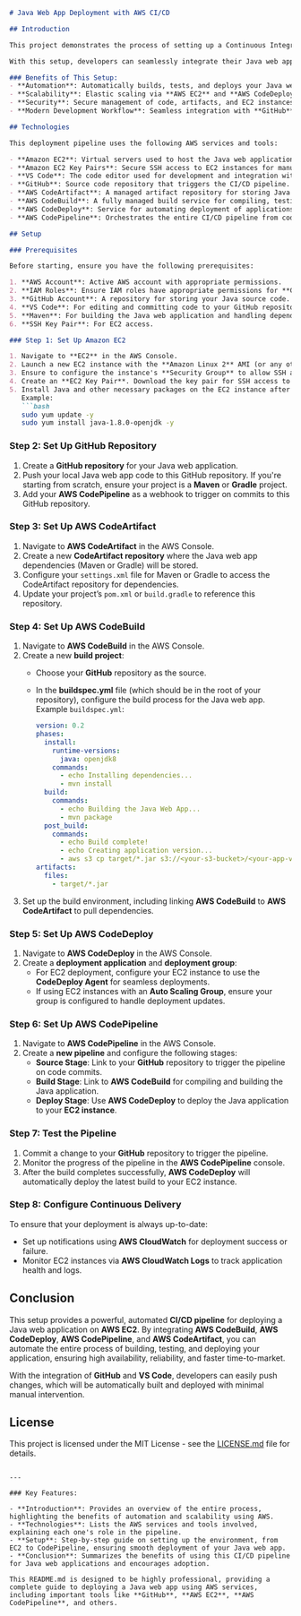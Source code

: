 
```markdown
# Java Web App Deployment with AWS CI/CD

## Introduction

This project demonstrates the process of setting up a Continuous Integration and Continuous Deployment (CI/CD) pipeline for a Java-based web application using **AWS** services. The objective is to automate the process of building, testing, and deploying the Java web app using **AWS CodePipeline**, **AWS CodeBuild**, **AWS CodeDeploy**, **AWS EC2**, and other AWS services.

With this setup, developers can seamlessly integrate their Java web app with GitHub, build and deploy the application to an EC2 instance automatically, and take advantage of modern CI/CD practices to ensure faster, more reliable software delivery.

### Benefits of This Setup:
- **Automation**: Automatically builds, tests, and deploys your Java web app.
- **Scalability**: Elastic scaling via **AWS EC2** and **AWS CodeDeploy**.
- **Security**: Secure management of code, artifacts, and EC2 instances with **AWS IAM** and **Key Pairs**.
- **Modern Development Workflow**: Seamless integration with **GitHub**, **VS Code**, and other tools.

## Technologies

This deployment pipeline uses the following AWS services and tools:

- **Amazon EC2**: Virtual servers used to host the Java web application.
- **Amazon EC2 Key Pairs**: Secure SSH access to EC2 instances for manual configurations and deployments.
- **VS Code**: The code editor used for development and integration with GitHub.
- **GitHub**: Source code repository that triggers the CI/CD pipeline.
- **AWS CodeArtifact**: A managed artifact repository for storing Java dependencies, enabling smooth Maven or Gradle builds.
- **AWS CodeBuild**: A fully managed build service for compiling, testing, and packaging the Java web app.
- **AWS CodeDeploy**: Service for automating deployment of applications to EC2 instances.
- **AWS CodePipeline**: Orchestrates the entire CI/CD pipeline from code commit to deployment.

## Setup

### Prerequisites

Before starting, ensure you have the following prerequisites:

1. **AWS Account**: Active AWS account with appropriate permissions.
2. **IAM Roles**: Ensure IAM roles have appropriate permissions for **CodeBuild**, **CodeDeploy**, **CodePipeline**, **EC2**, and **S3**.
3. **GitHub Account**: A repository for storing your Java source code.
4. **VS Code**: For editing and committing code to your GitHub repository.
5. **Maven**: For building the Java web application and handling dependencies.
6. **SSH Key Pair**: For EC2 access.

### Step 1: Set Up Amazon EC2

1. Navigate to **EC2** in the AWS Console.
2. Launch a new EC2 instance with the **Amazon Linux 2** AMI (or any other suitable AMI).
3. Ensure to configure the instance's **Security Group** to allow SSH access (port 22) and HTTP (port 80) if you're hosting a web application.
4. Create an **EC2 Key Pair**. Download the key pair for SSH access to the instance.
5. Install Java and other necessary packages on the EC2 instance after accessing it with SSH.
   Example:
   ```bash
   sudo yum update -y
   sudo yum install java-1.8.0-openjdk -y
   ```

### Step 2: Set Up GitHub Repository

1. Create a **GitHub repository** for your Java web application.
2. Push your local Java web app code to this GitHub repository. If you're starting from scratch, ensure your project is a **Maven** or **Gradle** project.
3. Add your **AWS CodePipeline** as a webhook to trigger on commits to this GitHub repository.

### Step 3: Set Up AWS CodeArtifact

1. Navigate to **AWS CodeArtifact** in the AWS Console.
2. Create a new **CodeArtifact repository** where the Java web app dependencies (Maven or Gradle) will be stored.
3. Configure your `settings.xml` file for Maven or Gradle to access the CodeArtifact repository for dependencies.
4. Update your project’s `pom.xml` or `build.gradle` to reference this repository.

### Step 4: Set Up AWS CodeBuild

1. Navigate to **AWS CodeBuild** in the AWS Console.
2. Create a new **build project**:
   - Choose your **GitHub** repository as the source.
   - In the **buildspec.yml** file (which should be in the root of your repository), configure the build process for the Java web app. Example `buildspec.yml`:

     ```yaml
     version: 0.2
     phases:
       install:
         runtime-versions:
           java: openjdk8
         commands:
           - echo Installing dependencies...
           - mvn install
       build:
         commands:
           - echo Building the Java Web App...
           - mvn package
       post_build:
         commands:
           - echo Build complete!
           - echo Creating application version...
           - aws s3 cp target/*.jar s3://<your-s3-bucket>/<your-app-version>.jar
     artifacts:
       files:
         - target/*.jar
     ```
3. Set up the build environment, including linking **AWS CodeBuild** to **AWS CodeArtifact** to pull dependencies.

### Step 5: Set Up AWS CodeDeploy

1. Navigate to **AWS CodeDeploy** in the AWS Console.
2. Create a **deployment application** and **deployment group**:
   - For EC2 deployment, configure your EC2 instance to use the **CodeDeploy Agent** for seamless deployments.
   - If using EC2 instances with an **Auto Scaling Group**, ensure your group is configured to handle deployment updates.

### Step 6: Set Up AWS CodePipeline

1. Navigate to **AWS CodePipeline** in the AWS Console.
2. Create a **new pipeline** and configure the following stages:
   - **Source Stage**: Link to your **GitHub** repository to trigger the pipeline on code commits.
   - **Build Stage**: Link to **AWS CodeBuild** for compiling and building the Java application.
   - **Deploy Stage**: Use **AWS CodeDeploy** to deploy the Java application to your **EC2 instance**.

### Step 7: Test the Pipeline

1. Commit a change to your **GitHub** repository to trigger the pipeline.
2. Monitor the progress of the pipeline in the **AWS CodePipeline** console.
3. After the build completes successfully, **AWS CodeDeploy** will automatically deploy the latest build to your EC2 instance.

### Step 8: Configure Continuous Delivery

To ensure that your deployment is always up-to-date:
- Set up notifications using **AWS CloudWatch** for deployment success or failure.
- Monitor EC2 instances via **AWS CloudWatch Logs** to track application health and logs.

## Conclusion

This setup provides a powerful, automated **CI/CD pipeline** for deploying a Java web application on **AWS EC2**. By integrating **AWS CodeBuild**, **AWS CodeDeploy**, **AWS CodePipeline**, and **AWS CodeArtifact**, you can automate the entire process of building, testing, and deploying your application, ensuring high availability, reliability, and faster time-to-market.

With the integration of **GitHub** and **VS Code**, developers can easily push changes, which will be automatically built and deployed with minimal manual intervention.

## License

This project is licensed under the MIT License - see the [LICENSE.md](LICENSE.md) file for details.
```

---

### Key Features:

- **Introduction**: Provides an overview of the entire process, highlighting the benefits of automation and scalability using AWS.
- **Technologies**: Lists the AWS services and tools involved, explaining each one's role in the pipeline.
- **Setup**: Step-by-step guide on setting up the environment, from EC2 to CodePipeline, ensuring smooth deployment of your Java web app.
- **Conclusion**: Summarizes the benefits of using this CI/CD pipeline for Java web applications and encourages adoption.

This README.md is designed to be highly professional, providing a complete guide to deploying a Java web app using AWS services, including important tools like **GitHub**, **AWS EC2**, **AWS CodePipeline**, and others.
